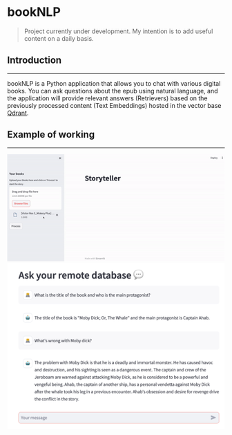 # bookNLP

> Project currently under development. My intention is to add useful content on a daily basis.

## Introduction

---

bookNLP is a Python application that allows you to chat with various digital books. You can ask questions about the epub using natural language, and the application will provide relevant answers (Retrievers) based on the previously processed content (Text Embeddings) hosted in the vector base [Qdrant](https://qdrant.tech).

## Example of working

---

![Alt video example](./docs/test.gif)
![App example](./docs/app.jpg)
